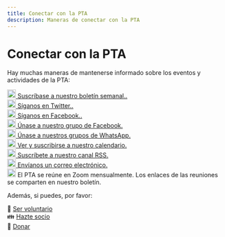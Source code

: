 ```yaml
---
title: Conectar con la PTA
description: Maneras de conectar con la PTA
---
```


# Conectar con la PTA

Hay muchas maneras de mantenerse informado sobre los eventos y actividades de la PTA:

[<img src="/img/Newsletter.svg" height="20" width="20"> Suscríbase a nuestro boletín semanal..](https://visitor.constantcontact.com/d.jsp?m=1102670663149&p=oi)  
[<img src="/img/Twitter.svg" height="20" width="20"> Síganos en Twitter..](https://twitter.com/AbingdonPTA)  
[<img src="/img/Facebook.svg" height="20" width="20"> Síganos en Facebook..](https://www.facebook.com/AbingdonElementaryPTA)  
[<img src="/img/Facebook.svg" height="20" width="20"> Únase a nuestro grupo de Facebook.](https://www.facebook.com/AbingdonElementaryPTA)  
[<img src="/img/WhatsApp.svg" height="20" width="20"> Únase a nuestros grupos de WhatsApp.](/whatsapp)  
[<img src="/img/Calendar.svg" height="20" width="20"> Ver y suscribirse a nuestro calendario.](/calendar)  
[<img src="/img/RSS.svg" height="20" width="20"> Suscríbete a nuestro canal RSS.](https://test.abingdonpta.org/posts/index.xml)  
[<img src="/img/Email.svg" height="20" width="20"> Envíanos un correo electrónico.](mailto:abingdonelementaryPTA@gmail.com)  
<img src="/img/Zoom.svg" height="20" width="20"> El PTA se reúne en Zoom mensualmente. Los enlaces de las reuniones se comparten en nuestro boletín.

Además, si puedes, por favor:

🔨 [Ser voluntario](https://docs.google.com/forms/d/e/1FAIpQLSdk4KJFIDuigz-EyhdPuWM_GejjZ5rpx9emd6jHxb2xKPQgGA/viewform?usp=sf_link)  
👪 [Hazte socio](https://abingdonpta.memberhub.com/store?category=Memberships)  
🎁 [Donar](https://abingdonpta.memberhub.com/store/items/62200)